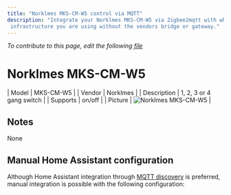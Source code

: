 ```yaml
---
title: "Norklmes MKS-CM-W5 control via MQTT"
description: "Integrate your Norklmes MKS-CM-W5 via Zigbee2mqtt with whatever smart home
 infrastructure you are using without the vendors bridge or gateway."
---
```


*To contribute to this page, edit the following
[file](https://github.com/Koenkk/zigbee2mqtt.io/blob/master/docs/devices/MKS-CM-W5.md)*

# Norklmes MKS-CM-W5

| Model | MKS-CM-W5  |
| Vendor  | Norklmes  |
| Description | 1, 2, 3 or 4 gang switch |
| Supports | on/off |
| Picture | ![Norklmes MKS-CM-W5](./assets/devices/MKS-CM-W5.jpg) |

## Notes

None

## Manual Home Assistant configuration
Although Home Assistant integration through [MQTT discovery](../integration/home_assistant) is preferred,
manual integration is possible with the following configuration:
